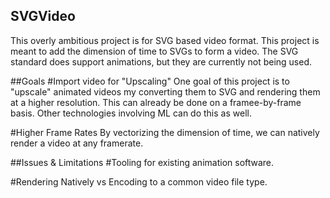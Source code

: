 ## SVGVideo
This overly ambitious project is for SVG based video format. This project is meant to add the dimension of time to SVGs to form a video. The SVG standard does support animations, but they are currently not being used.

##Goals
#Import video for "Upscaling"
One goal of this project is to "upscale" animated videos my converting them to SVG and rendering them at a higher resolution. This can already be done on a framee-by-frame basis. Other technologies involving ML can do this as well.

#Higher Frame Rates
By vectorizing the dimension of time, we can natively render a video at any framerate. 

##Issues & Limitations
#Tooling for existing animation software.

#Rendering Natively vs Encoding to a common video file type.
